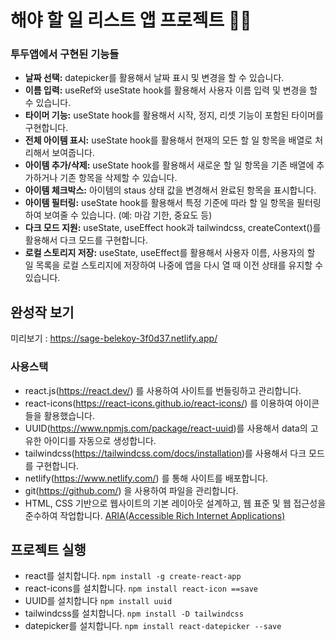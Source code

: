 # 해야 할 일 리스트 앱 프로젝트 👩‍💻

### 투두앱에서 구현된 기능들 

- <b>날짜 선택:</b> datepicker를 활용해서 날짜 표시 및 변경을 할 수 있습니다.
- <b>이름 입력:</b> useRef와 useState hook를 활용해서 사용자 이름 입력 및 변경을 할 수 있습니다.
- <b>타이머 기능:</b> useState hook를 활용해서 시작, 정지, 리셋 기능이 포함된 타이머를 구현합니다.
- <b>전체 아이템 표시:</b> useState hook를 활용해서 현재의 모든 할 일 항목을 배열로 처리해서 보여줍니다.
- <b>아이템 추가/삭제:</b> useState hook를 활용해서 새로운 할 일 항목을 기존 배열에 추가하거나 기존 항목을 삭제할 수 있습니다.
- <b>아이템 체크박스:</b> 아이템의 staus 상태 값을 변경해서 완료된 항목을 표시합니다.
- <b>아이템 필터링:</b> useState hook를 활용해서 특정 기준에 따라 할 일 항목을 필터링하여 보여줄 수 있습니다. (예: 마감 기한, 중요도 등)
- <b>다크 모드 지원:</b> useState, useEffect hook과 tailwindcss, createContext()를 활용해서 다크 모드를 구현합니다.
- <b>로컬 스토리지 저장:</b> useState, useEffect를 활용해서 사용자 이름, 사용자의 할 일 목록을 로컬 스토리지에 저장하여 나중에 앱을 다시 열 때 이전 상태를 유지할 수 있습니다.

## 완성작 보기 

미리보기 : https://sage-belekoy-3f0d37.netlify.app/

### 사용스택

- react.js(https://react.dev/) 를 사용하여 사이트를 번들링하고 관리합니다.
- react-icons(https://react-icons.github.io/react-icons/) 를 이용하여 아이콘들을 활용했습니다.
- UUID(https://www.npmjs.com/package/react-uuid)를 사용해서 data의 고유한 아이디를 자동으로 생성합니다.
- tailwindcss(https://tailwindcss.com/docs/installation)를 사용해서 다크 모드를 구현합니다.
- netlify(https://www.netlify.com/) 를 통해 사이트를 배포합니다.
- git(https://github.com/) 을 사용하여 파일을 관리합니다.
- HTML, CSS 기반으로 웹사이트의 기본 레이아웃 설계하고, 웹 표준 및 웹 접근성을 준수하여 작업합니다. [ARIA(Accessible Rich Internet Applications)](https://developer.mozilla.org/en-US/docs/Web/Accessibility/ARIA/Roles)

## 프로젝트 실행
- react를 설치합니다. `npm install -g create-react-app`
- react-icons를 설치합니다. `npm install react-icon ==save`
- UUID를 설치합니다 `npm install uuid`
- tailwindcss를 설치합니다. `npm install -D tailwindcss`
- datepicker를 설치합니다. `npm install react-datepicker --save`
